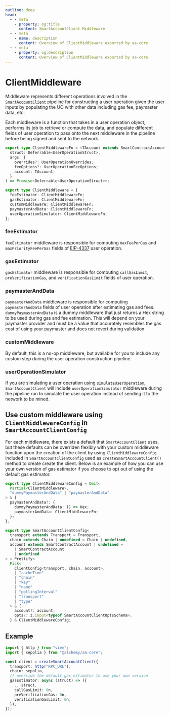 ```yaml
---
outline: deep
head:
  - - meta
    - property: og:title
      content: SmartAccountClient Middleware
  - - meta
    - name: description
      content: Overview of ClientMiddleware exported by aa-core
  - - meta
    - property: og:description
      content: Overview of ClientMiddleware exported by aa-core
---
```


# ClientMiddleware

Middleware represents different operations involved in the [`SmartAccountClient`](/packages/aa-core/smart-account-client/) pipeline for constructing a user operation given the user inputs by populating the UO with other data including gas fee, paymaster data, etc.

Each middleware is a function that takes in a user operation object, performs its job to retrieve or compute the data, and populate different fields of user operation to pass onto the next middleware in the pipeline before being signed and sent to the network.

```ts
export type ClientMiddlewareFn = <TAccount extends SmartContractAccount>(
  struct: Deferrable<UserOperationStruct>,
  args: {
    overrides?: UserOperationOverrides;
    feeOptions?: UserOperationFeeOptions;
    account: TAccount;
  }
) => Promise<Deferrable<UserOperationStruct>>;

export type ClientMiddleware = {
  feeEstimator: ClientMiddlewareFn;
  gasEstimator: ClientMiddlewareFn;
  customMiddleware: ClientMiddlewareFn;
  paymasterAndData: ClientMiddlewareFn;
  userOperationSimulator: ClientMiddlewareFn;
};
```

### feeEstimator

`feeEstimator` middleware is responsible for computing `maxFeePerGas` and `maxPriorityFeePerGas` fields of [EIP-4337](https://eips.ethereum.org/EIPS/eip-4337#specification) user operation.

### gasEstimator

`gasEstimator` middleware is responsible for computing `callGasLimit`, `preVerificationGas`, and `verificationGasLimit` fields of user operation.

### paymasterAndData

`paymasterAndData` middleware is responsible for computing `paymasterAndData` fields of user operation after estimating gas and fees. `dummyPaymasterAndData` is a dummy middleware that just returns a Hex string to be used during gas and fee estimation. This will depend on your paymaster provider and must be a value that accurately resembles the gas cost of using your paymaster and does not revert during validation.

### customMiddleware

By default, this is a no-op middleware, but available for you to include any custom step during the user operation construction pipeline.

### userOperationSimulator

If you are simulating a user operation using [`simulateUserOperation`](/packages/aa-alchemy/smart-account-client/actions/simulateUserOperation.md), `SmartAccountClient` will include `userOperationSimulator` middleware during the pipeline run to simulate the user operation instead of sending it to the network to be mined.

## Use custom middleware using `ClientMiddlewareConfig` in `SmartAccountClientConfig`

For each middleware, there exists a default that `SmartAccountClient` uses, but these defaults can be overriden flexibly with your custom middleware function upon the creation of the client by using `ClientMiddlewareConfig` included in `SmartAccountClientConfig` used as `createSmartAccountClient()` method to create create the client. Below is an example of how you can use your own version of gas estimator if you choose to opt out of using the default gas estimator.

```ts
export type ClientMiddlewareConfig = Omit<
  Partial<ClientMiddleware>,
  "dummyPaymasterAndData" | "paymasterAndData"
> & {
  paymasterAndData?: {
    dummyPaymasterAndData: () => Hex;
    paymasterAndData: ClientMiddlewareFn;
  };
};

export type SmartAccountClientConfig<
  transport extends Transport = Transport,
  chain extends Chain | undefined = Chain | undefined,
  account extends SmartContractAccount | undefined =
    | SmartContractAccount
    | undefined
> = Prettify<
  Pick<
    ClientConfig<transport, chain, account>,
    | "cacheTime"
    | "chain"
    | "key"
    | "name"
    | "pollingInterval"
    | "transport"
    | "type"
  > & {
    account?: account;
    opts?: z.input<typeof SmartAccountClientOptsSchema>;
  } & ClientMiddlewareConfig;
```

## Example

```ts
import { http } from "viem";
import { sepolia } from "@alchemy/aa-core";

const client = createSmartAccountClient({
  transport: http("RPC_URL"),
  chain: sepolia,
  // override the default gas estimator to use your own version
  gasEstimator: async (struct) => ({
    ...struct,
    callGasLimit: 0n,
    preVerificationGas: 0n,
    verificationGasLimit: 0n,
  }),
});
```
